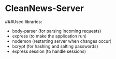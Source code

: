 # CleanNews-Server

###Used libraries:
- body-parser (for parsing incoming requests)
- express (to make the application run)
- nodemon (restarting server when changes occur)
- bcrypt (for hashing and salting passwords)
- express session (to handle sessions)
